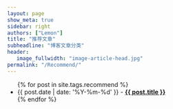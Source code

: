 ```yaml
---
layout: page
show_meta: true
sidebar: right
authors: ["Lemon"]
title: "推荐文章"
subheadline: "博客文章分类"
header:
   image_fullwidth: "image-article-head.jpg"
permalink: "/Recommend/"
---
```



<ul>
    {% for post in site.tags.recommend %}
    <li>{{ post.date | date: '%Y-%m-%d' }} - <a href="{{ site.url }}{{ site.baseurl }}{{ post.url }}"><strong>{{ post.title }}</strong></a></li>
    {% endfor %}
</ul>


